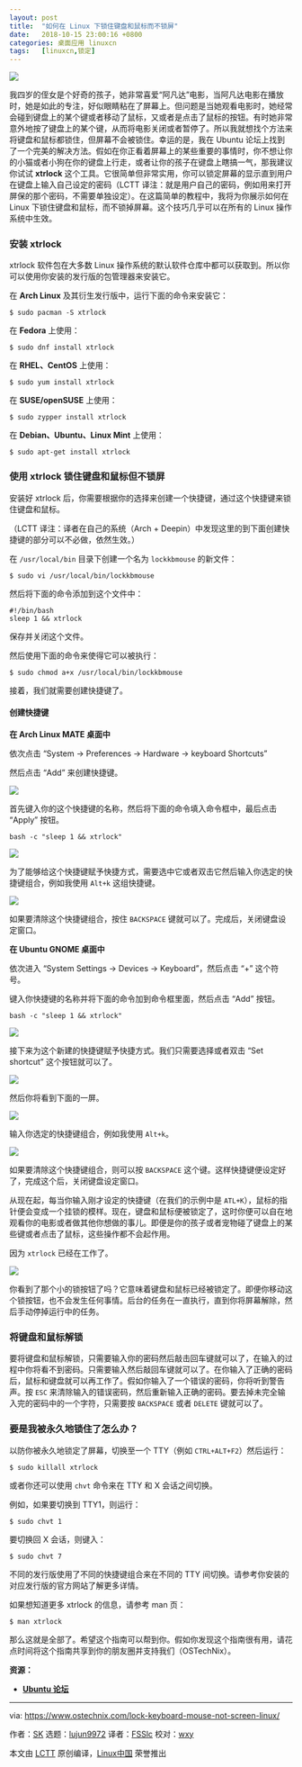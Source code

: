 ```yaml
---
layout: post
title:	"如何在 Linux 下锁住键盘和鼠标而不锁屏"
date:	2018-10-15 23:00:16 +0800 
categories:	桌面应用 linuxcn 
tags:	[linuxcn,锁定]
---
```



![](/Asserts/Images/album/201810/15/230017vhmqmjbpmnhpbbjh.jpg)


我四岁的侄女是个好奇的孩子，她非常喜爱“阿凡达”电影，当阿凡达电影在播放时，她是如此的专注，好似眼睛粘在了屏幕上。但问题是当她观看电影时，她经常会碰到键盘上的某个键或者移动了鼠标，又或者是点击了鼠标的按钮。有时她非常意外地按了键盘上的某个键，从而将电影关闭或者暂停了。所以我就想找个方法来将键盘和鼠标都锁住，但屏幕不会被锁住。幸运的是，我在 Ubuntu 论坛上找到了一个完美的解决方法。假如在你正看着屏幕上的某些重要的事情时，你不想让你的小猫或者小狗在你的键盘上行走，或者让你的孩子在键盘上瞎搞一气，那我建议你试试 **xtrlock** 这个工具。它很简单但非常实用，你可以锁定屏幕的显示直到用户在键盘上输入自己设定的密码（LCTT 译注：就是用户自己的密码，例如用来打开屏保的那个密码，不需要单独设定）。在这篇简单的教程中，我将为你展示如何在 Linux 下锁住键盘和鼠标，而不锁掉屏幕。这个技巧几乎可以在所有的 Linux 操作系统中生效。


### 安装 xtrlock


xtrlock 软件包在大多数 Linux 操作系统的默认软件仓库中都可以获取到。所以你可以使用你安装的发行版的包管理器来安装它。


在 **Arch Linux** 及其衍生发行版中，运行下面的命令来安装它：



```
$ sudo pacman -S xtrlock
```

在 **Fedora** 上使用：



```
$ sudo dnf install xtrlock
```

在 **RHEL、CentOS** 上使用：



```
$ sudo yum install xtrlock
```

在 **SUSE/openSUSE** 上使用：



```
$ sudo zypper install xtrlock
```

在 **Debian、Ubuntu、Linux Mint** 上使用：



```
$ sudo apt-get install xtrlock
```

### 使用 xtrlock 锁住键盘和鼠标但不锁屏


安装好 xtrlock 后，你需要根据你的选择来创建一个快捷键，通过这个快捷键来锁住键盘和鼠标。


（LCTT 译注：译者在自己的系统（Arch + Deepin）中发现这里的到下面创建快捷键的部分可以不必做，依然生效。）


在 `/usr/local/bin` 目录下创建一个名为 `lockkbmouse` 的新文件：



```
$ sudo vi /usr/local/bin/lockkbmouse
```

然后将下面的命令添加到这个文件中：



```
#!/bin/bash
sleep 1 && xtrlock
```

保存并关闭这个文件。


然后使用下面的命令来使得它可以被执行：



```
$ sudo chmod a+x /usr/local/bin/lockkbmouse
```

接着，我们就需要创建快捷键了。


#### 创建快捷键


**在 Arch Linux MATE 桌面中**


依次点击 “System -> Preferences -> Hardware -> keyboard Shortcuts”


然后点击 “Add” 来创建快捷键。


![](/Asserts/Images/album/201810/15/230020jkcqnb5ddnd2cz3y.png)


首先键入你的这个快捷键的名称，然后将下面的命令填入命令框中，最后点击 “Apply” 按钮。



```
bash -c "sleep 1 && xtrlock"
```

![](/Asserts/Images/album/201810/15/230022f38xusjku73ee78k.png)


为了能够给这个快捷键赋予快捷方式，需要选中它或者双击它然后输入你选定的快捷键组合，例如我使用 `Alt+k` 这组快捷键。


![](/Asserts/Images/album/201810/15/230023nbbt5ihkmo9zltat.png)


如果要清除这个快捷键组合，按住 `BACKSPACE` 键就可以了。完成后，关闭键盘设定窗口。


**在 Ubuntu GNOME 桌面中**


依次进入 “System Settings -> Devices -> Keyboard”，然后点击 “+” 这个符号。


键入你快捷键的名称并将下面的命令加到命令框里面，然后点击 “Add” 按钮。



```
bash -c "sleep 1 && xtrlock"
```

![](/Asserts/Images/album/201810/15/230025skvl39zzebhkuglv.png)


接下来为这个新建的快捷键赋予快捷方式。我们只需要选择或者双击 “Set shortcut” 这个按钮就可以了。


![](/Asserts/Images/album/201810/15/230027cbjrbd95rtdesr5a.png)


然后你将看到下面的一屏。


![](/Asserts/Images/album/201810/15/230029coxdbhg00bvke0hx.png)


输入你选定的快捷键组合，例如我使用 `Alt+k`。


![](/Asserts/Images/album/201810/15/230030l752a99aa9e0e54w.png)


如果要清除这个快捷键组合，则可以按 `BACKSPACE` 这个键。这样快捷键便设定好了，完成这个后，关闭键盘设定窗口。


从现在起，每当你输入刚才设定的快捷键（在我们的示例中是 `ATL+K`），鼠标的指针便会变成一个挂锁的模样。现在，键盘和鼠标便被锁定了，这时你便可以自在地观看你的电影或者做其他你想做的事儿。即便是你的孩子或者宠物碰了键盘上的某些键或者点击了鼠标，这些操作都不会起作用。


因为 `xtrlock` 已经在工作了。


![](/Asserts/Images/album/201810/15/230032cssvpckmznpnulkk.png)


你看到了那个小的锁按钮了吗？它意味着键盘和鼠标已经被锁定了。即便你移动这个锁按钮，也不会发生任何事情。后台的任务在一直执行，直到你将屏幕解除，然后手动停掉运行中的任务。


### 将键盘和鼠标解锁


要将键盘和鼠标解锁，只需要输入你的密码然后敲击回车键就可以了，在输入的过程中你将看不到密码。只需要输入然后敲回车键就可以了。在你输入了正确的密码后，鼠标和键盘就可以再工作了。假如你输入了一个错误的密码，你将听到警告声。按 `ESC` 来清除输入的错误密码，然后重新输入正确的密码。要去掉未完全输入完的密码中的一个字符，只需要按 `BACKSPACE` 或者 `DELETE` 键就可以了。


### 要是我被永久地锁住了怎么办？


以防你被永久地锁定了屏幕，切换至一个 TTY（例如 `CTRL+ALT+F2`）然后运行：



```
$ sudo killall xtrlock
```

或者你还可以使用 `chvt` 命令来在 TTY 和 X 会话之间切换。


例如，如果要切换到 TTY1，则运行：



```
$ sudo chvt 1
```

要切换回 X 会话，则键入：



```
$ sudo chvt 7
```

不同的发行版使用了不同的快捷键组合来在不同的 TTY 间切换。请参考你安装的对应发行版的官方网站了解更多详情。


如果想知道更多 xtrlock 的信息，请参考 man 页：



```
$ man xtrlock
```

那么这就是全部了。希望这个指南可以帮到你。假如你发现这个指南很有用，请花点时间将这个指南共享到你的朋友圈并支持我们（OSTechNix）。


**资源：**


* [**Ubuntu 论坛**](https://ubuntuforums.org/showthread.php?t=993800)




---


via: <https://www.ostechnix.com/lock-keyboard-mouse-not-screen-linux/>


作者：[SK](https://www.ostechnix.com/author/sk/) 选题：[lujun9972](https://github.com/lujun9972) 译者：[FSSlc](https://github.com/FSSlc) 校对：[wxy](https://github.com/wxy)


本文由 [LCTT](https://github.com/LCTT/TranslateProject) 原创编译，[Linux中国](https://linux.cn/) 荣誉推出
